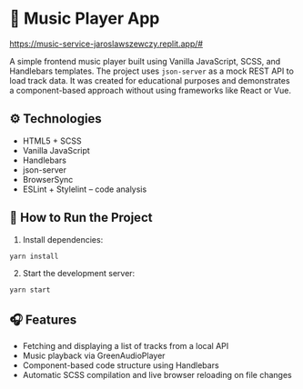 # 🎵 Music Player App

https://music-service-jaroslawszewczy.replit.app/#

A simple frontend music player built using Vanilla JavaScript, SCSS, and Handlebars templates. The project uses `json-server` as a mock REST API to load track data. It was created for educational purposes and demonstrates a component-based approach without using frameworks like React or Vue.

## ⚙️ Technologies

- HTML5 + SCSS
- Vanilla JavaScript
- Handlebars 
- json-server
- BrowserSync
- ESLint + Stylelint – code analysis

## 🚀 How to Run the Project

1. Install dependencies:

```bash
yarn install
```

2. Start the development server:

```bash
yarn start
```

## 🎧 Features

- Fetching and displaying a list of tracks from a local API
- Music playback via GreenAudioPlayer
- Component-based code structure using Handlebars
- Automatic SCSS compilation and live browser reloading on file changes
